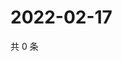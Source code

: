 # 2022-02-17

共 0 条

<!-- BEGIN WEIBO -->
<!-- 最后更新时间 Thu Feb 17 2022 07:14:39 GMT+0800 (China Standard Time) -->

<!-- END WEIBO -->

